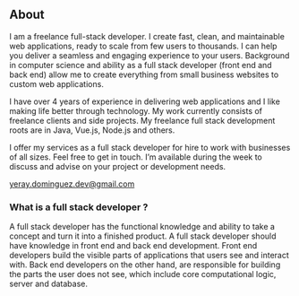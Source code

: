 ## About

I am a freelance full-stack developer. I create fast, clean, and maintainable web applications, ready to scale from few users to thousands. I can help you deliver a seamless and engaging experience to your users. Background in computer science and ability as a full stack developer (front end and back end) allow me to create everything from small business websites to custom web applications.

I have over 4 years of experience in delivering web applications and I like making life better through technology. My work currently consists of freelance clients and side projects. My freelance full stack development roots are in Java, Vue.js, Node.js and others.

I offer my services as a full stack developer for hire to work with businesses of all sizes. Feel free to get in touch. I’m available during the week to discuss and advise on your project or development needs.

yeray.dominguez.dev@gmail.com

### What is a full stack developer ?

A full stack developer has the functional knowledge and ability to take a concept and turn it into a finished product. A full stack developer should have knowledge in front end and back end development. Front end developers build the visible parts of applications that users see and interact with. Back end developers on the other hand, are responsible for building the parts the user does not see, which include core computational logic, server and database.
